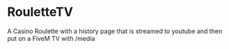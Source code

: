 # RouletteTV
A Casino Roulette with a history page that is streamed to youtube and then put on a FiveM TV with /media
